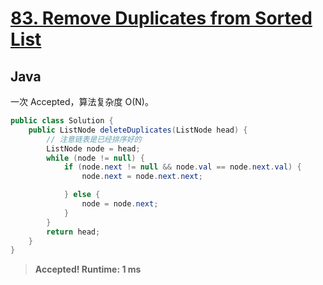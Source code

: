 # [83. Remove Duplicates from Sorted List](https://leetcode.com/problems/remove-duplicates-from-sorted-list/)

## Java

一次 Accepted，算法复杂度 O(N)。

```java
public class Solution {
    public ListNode deleteDuplicates(ListNode head) {
        // 注意链表是已经排序好的
        ListNode node = head;
        while (node != null) {
            if (node.next != null && node.val == node.next.val) {
                node.next = node.next.next;

            } else {
                node = node.next;
            }
        }
        return head;
    }
}
```

> **Accepted! Runtime: 1 ms**
